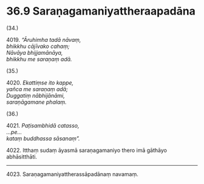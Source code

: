 

# 36.9 Saraṇagamaniyattheraapadāna



(34.)

4019\. _“Āruhimha tadā nāvaṃ,_  
_bhikkhu cājīvako cahaṃ;_  
_Nāvāya bhijjamānāya,_  
_bhikkhu me saraṇaṃ adā._  


(35.)

4020\. _Ekattiṃse ito kappe,_  
_yañca me saraṇaṃ adā;_  
_Duggatiṃ nābhijānāmi,_  
_saraṇāgamane phalaṃ._  


(36.)

4021\. _Paṭisambhidā catasso,_  
_…pe…_  
_kataṃ buddhassa sāsanaṃ”._  


4022\. Itthaṃ sudaṃ āyasmā saraṇagamaniyo thero imā gāthāyo abhāsitthāti.

---

4023\. Saraṇagamaniyattherassāpadānaṃ navamaṃ.





